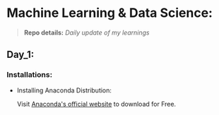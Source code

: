 <!--
title: Machine Learning & Data Science (XDays)
author: Firoj Paudel
Last_Updated: 2024-01-26
-->

# Machine Learning & Data Science:
> **Repo details:** *Daily update of my learnings* 

## Day_1: 
### Installations:
- Installing Anaconda Distribution:

  Visit [Anaconda's official website](https://www.anaconda.com/download) to download for Free.



